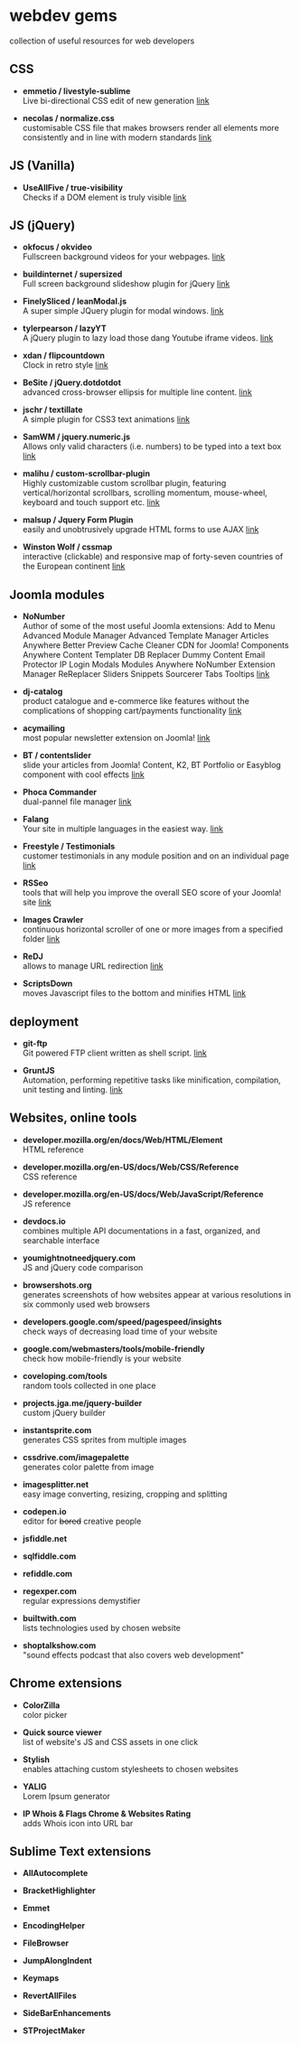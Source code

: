 # webdev gems
collection of useful resources for web developers

  
## CSS

* **emmetio / livestyle-sublime**  
Live bi-directional CSS edit of new generation
[link](https://github.com/emmetio/livestyle-sublime)

* **necolas / normalize.css**  
customisable CSS file that makes browsers render all elements more consistently and in line with modern standards
[link](https://github.com/necolas/normalize)

  
## JS (Vanilla)

* **UseAllFive / true-visibility**  
Checks if a DOM element is truly visible
[link](https://github.com/UseAllFive/true-visibility)

  
## JS (jQuery)

* **okfocus / okvideo**  
  Fullscreen background videos for your webpages.
[link](https://github.com/okfocus/okvideo)

* **buildinternet / supersized**  
  Full screen background slideshow plugin for jQuery
[link](https://github.com/buildinternet/supersized)

* **FinelySliced / leanModal.js**  
   A super simple JQuery plugin for modal windows. 
[link](https://github.com/FinelySliced/leanModal.js)

* **tylerpearson / lazyYT**  
   A jQuery plugin to lazy load those dang Youtube iframe videos.
[link](https://github.com/tylerpearson/lazyYT)

* **xdan / flipcountdown**  
Clock in retro style
[link](https://github.com/xdan/flipcountdown)

* **BeSite / jQuery.dotdotdot**  
advanced cross-browser ellipsis for multiple line content.
[link](https://github.com/BeSite/jQuery.dotdotdot)

* **jschr / textillate**  
A simple plugin for CSS3 text animations
[link](https://github.com/jschr/textillate)

* **SamWM / jquery.numeric.js**  
Allows only valid characters (i.e. numbers) to be typed into a text box
[link](https://github.com/SamWM/jQuery.numeric.js)

* **malihu / custom-scrollbar-plugin**  
Highly customizable custom scrollbar plugin, featuring vertical/horizontal scrollbars, scrolling momentum, mouse-wheel, keyboard and touch support etc.
[link](https://github.com/malihu/custom-scrollbar-plugin)

* **malsup / Jquery Form Plugin**  
easily and unobtrusively upgrade HTML forms to use AJAX
[link](https://github.com/malsup/form)

* **Winston Wolf / cssmap**  
interactive (clickable) and responsive map of forty-seven countries of the European continent
[link](http://winstonwolf.pl/clickable-maps/europe.html)

  
## Joomla modules

* **NoNumber**  
Author of some of the most useful Joomla extensions: 
 Add to Menu
 Advanced Module Manager
 Advanced Template Manager
 Articles Anywhere
 Better Preview
 Cache Cleaner
 CDN for Joomla!
 Components Anywhere
 Content Templater
 DB Replacer
 Dummy Content
 Email Protector
 IP Login
 Modals
 Modules Anywhere
 NoNumber Extension Manager
 ReReplacer
 Sliders
 Snippets
 Sourcerer
 Tabs
 Tooltips
[link](http://nonumber.nl)

* **dj-catalog**  
product catalogue and e-commerce like features without the complications of shopping cart/payments functionality
[link](http://extensions.joomla.org/extension/directory-a-documentation/directory/dj-catalog-2)

* **acymailing**  
most popular newsletter extension on Joomla!
[link](http://extensions.joomla.org/extensions/extension/marketing/newsletter/acymailing-starter)

* **BT / contentslider**  
slide your articles from Joomla! Content, K2, BT Portfolio or Easyblog component with cool effects
[link](http://extensions.joomla.org/extension/bt-content-slider)

* **Phoca Commander**  
dual-pannel file manager
[link](http://extensions.joomla.org/extension/phoca-commander)

* **Falang**  
Your site in multiple languages in the easiest way. 
[link](http://extensions.joomla.org/extension/falang)

* **Freestyle / Testimonials**  
customer testimonials in any module position and on an individual page
[link](http://extensions.joomla.org/extensions/extension/contacts-and-feedback/testimonials-a-suggestions/testimonials)

* **RSSeo**  
tools that will help you improve the overall SEO score of your Joomla! site
[link](http://extensions.joomla.org/extension/site-management/seo-a-metadata/rsseo-suite)

* **Images Crawler**  
continuous horizontal scroller of one or more images from a specified folder
[link](http://extensions.joomla.org/extension/images-crawler)

* **ReDJ**  
 allows to manage URL redirection
[link](http://extensions.joomla.org/extension/redj)

* **ScriptsDown**  
moves Javascript files to the bottom and minifies HTML
[link](http://extensions.joomla.org/extension/scriptsdown)

  
## deployment

* **git-ftp**  
Git powered FTP client written as shell script.
[link](https://github.com/git-ftp/git-ftp)

* **GruntJS**  
Automation, performing repetitive tasks like minification, compilation, unit testing and linting.
[link](http://gruntjs.com/)

  
## Websites, online tools

* **developer.mozilla.org/en/docs/Web/HTML/Element**  
HTML reference

* **developer.mozilla.org/en-US/docs/Web/CSS/Reference**  
CSS reference

* **developer.mozilla.org/en-US/docs/Web/JavaScript/Reference**  
JS reference

* **devdocs.io**  
combines multiple API documentations in a fast, organized, and searchable interface

* **youmightnotneedjquery.com**  
JS and jQuery code comparison

* **browsershots.org**  
generates screenshots of how websites appear at various resolutions in six commonly used web browsers

* **developers.google.com/speed/pagespeed/insights**  
check ways of decreasing load time of your website

* **google.com/webmasters/tools/mobile-friendly**  
check how mobile-friendly is your website

* **coveloping.com/tools**  
random tools collected in one place

* **projects.jga.me/jquery-builder**  
custom jQuery builder

* **instantsprite.com**  
generates CSS sprites from multiple images

* **cssdrive.com/imagepalette**  
generates color palette from image

* **imagesplitter.net**  
easy image converting, resizing, cropping and splitting

* **codepen.io**  
editor for ~~bored~~ creative people

* **jsfiddle.net**  

* **sqlfiddle.com**  

* **refiddle.com**  

* **regexper.com**  
regular expressions demystifier

* **builtwith.com**  
lists technologies used by chosen website

* **shoptalkshow.com**  
"sound effects podcast that also covers web development"



  
## Chrome extensions

* **ColorZilla**  
color picker

* **Quick source viewer**  
list of website's JS and CSS assets in one click

* **Stylish**  
enables attaching custom stylesheets to chosen websites

* **YALIG**  
Lorem Ipsum generator

* **IP Whois & Flags Chrome & Websites Rating**  
adds Whois icon into URL bar


  
## Sublime Text extensions


* **AllAutocomplete**  

* **BracketHighlighter**  

* **Emmet**  

* **EncodingHelper**  

* **FileBrowser**  

* **JumpAlongIndent**  

* **Keymaps**  

* **RevertAllFiles**  

* **SideBarEnhancements**  

* **STProjectMaker**
